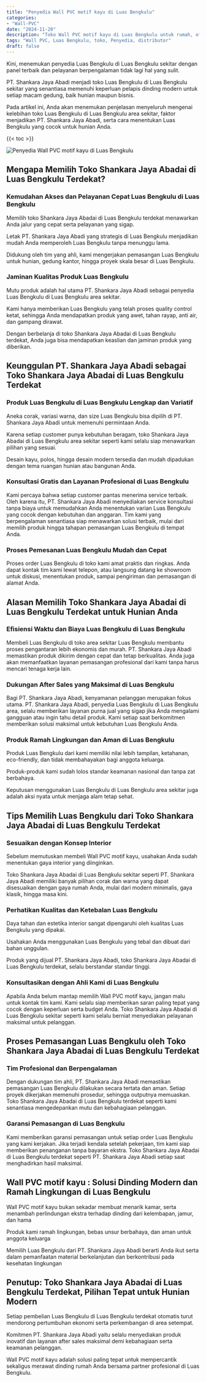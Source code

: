 ```yaml
---
title: "Penyedia Wall PVC motif kayu di Luas Bengkulu"
categories: 
- "Wall-PVC"
date: "2024-11-20"
description: "Toko Wall PVC motif kayu di Luas Bengkulu untuk rumah, office, dan gerai. Material terbaik, pilihan motif, variasi warna elegan, dengan servis instalasi ditangani oleh tenaga ahli berpengalaman serta jaminan resmi!|Layanan penyediaan Wall PVC motif kayu di Luas Bengkulu untuk kebutuhan rumah, perkantoran, maupun ritel, beserta produk berkualitas dan pemasangan oleh teknisi profesional serta garansi resmi.|Pilihan Wall PVC motif kayu di Luas Bengkulu yang andal untuk tempat tinggal, office, dan toko, bersama material terbaik dan instalasi ditangani oleh tim profesional serta garansi resmi.|Penjualan Wall PVC motif kayu di Luas Bengkulu bagi hunian, office, dan toko, beserta produk unggulan dan penempatan dikerjakan oleh teknisi ahli, disertai beserta garansi resmi.}"
tags: "Wall PVC, Luas Bengkulu, toko, Penyedia, distributor"
draft: false
---
```


Kini, menemukan penyedia Luas Bengkulu di Luas Bengkulu sekitar dengan panel terbaik dan pelayanan berpengalaman tidak lagi hal yang sulit.

PT. Shankara Jaya Abadi menjadi toko Luas Bengkulu di Luas Bengkulu sekitar yang senantiasa memenuhi keperluan pelapis dinding modern untuk setiap macam gedung, baik hunian maupun bisnis.

Pada artikel ini, Anda akan menemukan penjelasan menyeluruh mengenai kelebihan toko Luas Bengkulu di Luas Bengkulu area sekitar, faktor menjadikan PT. Shankara Jaya Abadi, serta cara menentukan Luas Bengkulu yang cocok untuk hunian Anda.

{{< toc >}}

![Penyedia Wall PVC motif kayu di Luas Bengkulu](/images/Wall-PVC/Penyedia-Wall-PVC-motif-kayu-di-Luas-Bengkulu.png)


## Mengapa Memilih Toko Shankara Jaya Abadai di Luas Bengkulu Terdekat?

### Kemudahan Akses dan Pelayanan Cepat Luas Bengkulu di Luas Bengkulu

Memilih toko Shankara Jaya Abadai di Luas Bengkulu terdekat menawarkan Anda jalur yang cepat serta pelayanan yang sigap.

Letak PT. Shankara Jaya Abadi yang strategis di Luas Bengkulu menjadikan mudah Anda memperoleh Luas Bengkulu tanpa menunggu lama.

Didukung oleh tim yang ahli, kami mengerjakan pemasangan Luas Bengkulu untuk hunian, gedung kantor, hingga proyek skala besar di Luas Bengkulu.

### Jaminan Kualitas Produk Luas Bengkulu

Mutu produk adalah hal utama PT. Shankara Jaya Abadi sebagai penyedia Luas Bengkulu di Luas Bengkulu area sekitar.

Kami hanya memberikan Luas Bengkulu yang telah proses quality control ketat, sehingga Anda mendapatkan produk yang awet, tahan rayap, anti air, dan gampang dirawat.

Dengan berbelanja di toko Shankara Jaya Abadai di Luas Bengkulu terdekat, Anda juga bisa mendapatkan keaslian dan jaminan produk yang diberikan.

## Keunggulan PT. Shankara Jaya Abadi sebagai Toko Shankara Jaya Abadai di Luas Bengkulu Terdekat

### Produk Luas Bengkulu di Luas Bengkulu Lengkap dan Variatif

Aneka corak, variasi warna, dan size Luas Bengkulu bisa dipilih di PT. Shankara Jaya Abadi untuk memenuhi permintaan Anda.

Karena setiap customer punya kebutuhan beragam, toko Shankara Jaya Abadai di Luas Bengkulu area sekitar seperti kami selalu siap menawarkan pilihan yang sesuai.

Desain kayu, polos, hingga desain modern tersedia dan mudah dipadukan dengan tema ruangan hunian atau bangunan Anda.

### Konsultasi Gratis dan Layanan Profesional di Luas Bengkulu

Kami percaya bahwa setiap customer pantas menerima service terbaik. Oleh karena itu, PT. Shankara Jaya Abadi menyediakan service konsultasi tanpa biaya untuk memudahkan Anda menentukan varian Luas Bengkulu yang cocok dengan kebutuhan dan anggaran. Tim kami yang berpengalaman senantiasa siap menawarkan solusi terbaik, mulai dari memilih produk hingga tahapan pemasangan Luas Bengkulu di tempat Anda.

### Proses Pemesanan Luas Bengkulu Mudah dan Cepat

Proses order Luas Bengkulu di toko kami amat praktis dan ringkas. Anda dapat kontak tim kami lewat telepon, atau langsung datang ke showroom untuk diskusi, menentukan produk, sampai pengiriman dan pemasangan di alamat Anda.

## Alasan Memilih Toko Shankara Jaya Abadai di Luas Bengkulu Terdekat untuk Hunian Anda

### Efisiensi Waktu dan Biaya Luas Bengkulu di Luas Bengkulu

Membeli Luas Bengkulu di toko area sekitar Luas Bengkulu membantu proses pengantaran lebih ekonomis dan murah. PT. Shankara Jaya Abadi memastikan produk dikirim dengan cepat dan tetap berkualitas. Anda juga akan memanfaatkan layanan pemasangan profesional dari kami tanpa harus mencari tenaga kerja lain.

### Dukungan After Sales yang Maksimal di Luas Bengkulu

Bagi PT. Shankara Jaya Abadi, kenyamanan pelanggan merupakan fokus utama. PT. Shankara Jaya Abadi, penyedia Luas Bengkulu di Luas Bengkulu area, selalu memberikan layanan purna jual yang sigap jika Anda mengalami gangguan atau ingin tahu detail produk. Kami setiap saat berkomitmen memberikan solusi maksimal untuk kebutuhan Luas Bengkulu Anda.

### Produk Ramah Lingkungan dan Aman di Luas Bengkulu

Produk Luas Bengkulu dari kami memiliki nilai lebih tampilan, ketahanan, eco-friendly, dan tidak membahayakan bagi anggota keluarga.

Produk-produk kami sudah lolos standar keamanan nasional dan tanpa zat berbahaya.

Keputusan menggunakan Luas Bengkulu di Luas Bengkulu area sekitar juga adalah aksi nyata untuk menjaga alam tetap sehat.

## Tips Memilih Luas Bengkulu dari Toko Shankara Jaya Abadai di Luas Bengkulu Terdekat

### Sesuaikan dengan Konsep Interior 

Sebelum memutuskan membeli Wall PVC motif kayu, usahakan Anda sudah menentukan gaya interior yang diinginkan.

Toko Shankara Jaya Abadai di Luas Bengkulu sekitar seperti PT. Shankara Jaya Abadi memiliki banyak pilihan corak dan warna yang dapat disesuaikan dengan gaya rumah Anda, mulai dari modern minimalis, gaya klasik, hingga masa kini.

### Perhatikan Kualitas dan Ketebalan Luas Bengkulu

Daya tahan dan estetika interior sangat dipengaruhi oleh kualitas Luas Bengkulu yang dipakai.

Usahakan Anda menggunakan Luas Bengkulu yang tebal dan dibuat dari bahan unggulan.

Produk yang dijual PT. Shankara Jaya Abadi, toko Shankara Jaya Abadai di Luas Bengkulu terdekat, selalu berstandar standar tinggi.

### Konsultasikan dengan Ahli Kami di Luas Bengkulu

Apabila Anda belum mantap memilih Wall PVC motif kayu, jangan malu untuk kontak tim kami. Kami selalu siap memberikan saran paling tepat yang cocok dengan keperluan serta budget Anda. Toko Shankara Jaya Abadai di Luas Bengkulu sekitar seperti kami selalu berniat menyediakan pelayanan maksimal untuk pelanggan.

## Proses Pemasangan Luas Bengkulu oleh Toko Shankara Jaya Abadai di Luas Bengkulu Terdekat

### Tim Profesional dan Berpengalaman

Dengan dukungan tim ahli, PT. Shankara Jaya Abadi memastikan pemasangan Luas Bengkulu dilakukan secara tertata dan aman. Setiap proyek dikerjakan memenuhi prosedur, sehingga outputnya memuaskan. Toko Shankara Jaya Abadai di Luas Bengkulu terdekat seperti kami senantiasa mengedepankan mutu dan kebahagiaan pelanggan.

### Garansi Pemasangan di Luas Bengkulu

Kami memberikan garansi pemasangan untuk setiap order Luas Bengkulu yang kami kerjakan. Jika terjadi kendala setelah pekerjaan, tim kami siap memberikan penanganan tanpa bayaran ekstra. Toko Shankara Jaya Abadai di Luas Bengkulu terdekat seperti PT. Shankara Jaya Abadi setiap saat menghadirkan hasil maksimal.

##  Wall PVC motif kayu : Solusi Dinding Modern dan Ramah Lingkungan di Luas Bengkulu

 Wall PVC motif kayu  bukan sekadar membuat menarik kamar, serta menambah perlindungan ekstra terhadap dinding dari kelembapan, jamur, dan hama

Produk kami ramah lingkungan, bebas unsur berbahaya, dan aman untuk anggota keluarga

Memilih Luas Bengkulu dari PT. Shankara Jaya Abadi berarti Anda ikut serta dalam pemanfaatan material berkelanjutan dan berkontribusi pada kesehatan lingkungan

## Penutup: Toko Shankara Jaya Abadai di Luas Bengkulu Terdekat, Pilihan Tepat untuk Hunian Modern

Setiap pembelian Luas Bengkulu di Luas Bengkulu terdekat otomatis turut mendorong pertumbuhan ekonomi serta perkembangan di area setempat.

Komitmen PT. Shankara Jaya Abadi yaitu selalu menyediakan produk inovatif dan layanan after sales maksimal demi kebahagiaan serta keamanan pelanggan.

 Wall PVC motif kayu  adalah solusi paling tepat untuk mempercantik sekaligus merawat dinding rumah Anda bersama partner profesional di Luas Bengkulu.